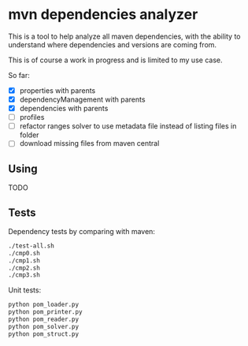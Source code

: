 # mvn dependencies analyzer

This is a tool to help analyze all maven dependencies, with the ability to understand where dependencies and versions are coming from.

This is of course a work in progress and is limited to my use case.

So far:

- [x] properties with parents
- [x] dependencyManagement with parents
- [x] dependencies with parents
- [ ] profiles
- [ ] refactor ranges solver to use metadata file instead of listing files in folder
- [ ] download missing files from maven central

## Using

TODO

## Tests

Dependency tests by comparing with maven:

```bash
./test-all.sh
./cmp0.sh
./cmp1.sh
./cmp2.sh
./cmp3.sh
```

Unit tests:

```bash
python pom_loader.py
python pom_printer.py
python pom_reader.py
python pom_solver.py
python pom_struct.py
```
